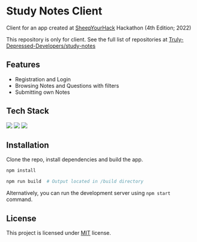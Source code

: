 
# Study Notes Client

Client for an app created at [SheepYourHack](https://sheepyourhack.com/) Hackathon (4th Edition; 2022)

This repository is only for client. See the full list of repositories at [Truly-Depressed-Developers/study-notes](https://github.com/Truly-Depressed-Developers/study-notes)

## Features

- Registration and Login
- Browsing Notes and Questions with filters
- Submitting own Notes

## Tech Stack

<img src="https://img.shields.io/badge/Typescript-3178C6?logo=TypeScript&logoColor=white&style=for-the-badge"/>
<img src="https://img.shields.io/badge/React-20232A?style=for-the-badge&logo=react&logoColor=61DAFB"/>
<img src="https://img.shields.io/badge/MUI-007FFF?style=for-the-badge&logo=mui&logoColor=61DAFB"/>


## Installation

Clone the repo, install dependencies and build the app.

```sh
npm install

npm run build  # Output located in /build directory
```

Alternatively, you can run the development server using `npm start` command.

## License

This project is licensed under [MIT](./LICENSE) license.
